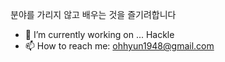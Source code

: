 
분야를 가리지 않고 배우는 것을 즐기려합니다

- 🔭 I’m currently working on ... Hackle
- 📫 How to reach me: ohhyun1948@gmail.com

<!--
**philos1234/philos1234** is a ✨ _special_ ✨ repository because its `README.md` (this file) appears on your GitHub profile.

Here are some ideas to get you started:


- 🌱 I’m currently learning ...
- 👯 I’m looking to collaborate on ...
- 🤔 I’m looking for help with ...
- 💬 Ask me about ...


-->
